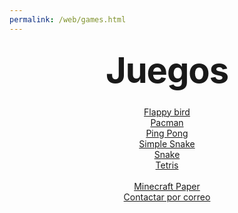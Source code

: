 ```yaml
---
permalink: /web/games.html
---
```


<style type="text/css" media="screen">
  .container {
    margin: 10px auto;
    max-width: 600px;
    text-align: center;
  }
  h1 {
    margin: 30px 0;
    font-size: 4em;
    line-height: 1;
    letter-spacing: -1px;
  }
</style>

<div class="container">
  <h1>Juegos</h1>
  <a href="games/flappy-bird">Flappy bird</a><br>
  <a href="games/pacman">Pacman</a><br>
  <a href="games/pong">Ping Pong</a><br>
  <a href="games/simple-snake">Simple Snake</a><br>
  <a href="games/snake">Snake</a><br>
  <a href="games/tetris">Tetris</a><br><br>
  <a href="games/minecraft-paper">Minecraft Paper</a><br>
  <a href="mailto:aleixboves10@gmail.com?Subject=Sugerir%20Juego&body=Hola%20me%20gustaria%20añadir%20el%20juego%20">Contactar por correo</a>
</div>